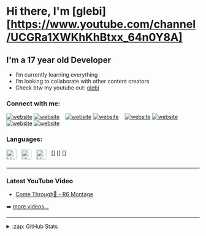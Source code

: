 # Hi there, I'm [glebi][https://www.youtube.com/channel/UCGRa1XWKhKhBtxx_64n0Y8A] 


## I'm a 17 year old Developer

- I’m currently learning everything
- I’m looking to collaborate with other content creators
- Check btw my youtube out: [glebi](https://www.youtube.com/channel/UCGRa1XWKhKhBtxx_64n0Y8A)

### Connect with me:

[![website](./img/globe-light.svg)](#gh-light-mode-only)
[![website](./img/globe-dark.svg)](#gh-dark-mode-only)
&nbsp;&nbsp;
[![website](./img/youtube-light.svg)](https://youtube.com/channel/UCGRa1XWKhKhBtxx_64n0Y8A#gh-light-mode-only)
[![website](./img/youtube-dark.svg)](https://youtube.com/channel/UCGRa1XWKhKhBtxx_64n0Y8A#gh-dark-mode-only)
&nbsp;&nbsp;
[![website](./img/twitter-light.svg)](https://twitter.com/glebir6#gh-light-mode-only)
[![website](./img/twitter-dark.svg)](https://twitter.com/glebir6#gh-dark-mode-only)
&nbsp;&nbsp;
[![website](./img/instagram-light.svg)](https://www.instagram.com/glebi.b#gh-light-mode-only)
[![website](./img/instagram-dark.svg)](https://www.instagram.com/glebi.b#gh-dark-mode-only)

### Languages:

[<img align="left" alt="Visual Studio Code" width="26px" src="https://cdn.jsdelivr.net/gh/devicons/devicon/icons/python/python-original.svg" style="padding-right:10px;" />]
[<img align="left" alt="Visual Studio Code" width="26px" src="https://cdn.jsdelivr.net/gh/devicons/devicon/icons/csharp/csharp-original.svg" style="padding-right:10px;" />]
[<img align="left" alt="Visual Studio Code" width="26px" src="https://cdn.jsdelivr.net/gh/devicons/devicon/icons/c/c-original.svg" style="padding-right:10px;" />]
<br />
<br />

---

### Latest YouTube Video

<!-- YOUTUBE:START -->
- [Come Through🚀 - R6 Montage](https://youtu.be/gR1_DfFUgzg)
<!-- YOUTUBE:END -->

➡️ [more videos...](https://www.youtube.com/channel/UCGRa1XWKhKhBtxx_64n0Y8A/videos)

---

<details>
  <summary>:zap: GitHub Stats</summary>

  <img align="left" alt="glebi-r6's GitHub Stats" src="https://github-readme-stats.vercel.app/api?username=glebi-r6&show_icons=true&hide_border=false&title_color=ff652f&icon_color=FFE400&bg_color=09131B&text_color=ffffff&border_color=0c1a25" />

</details>
